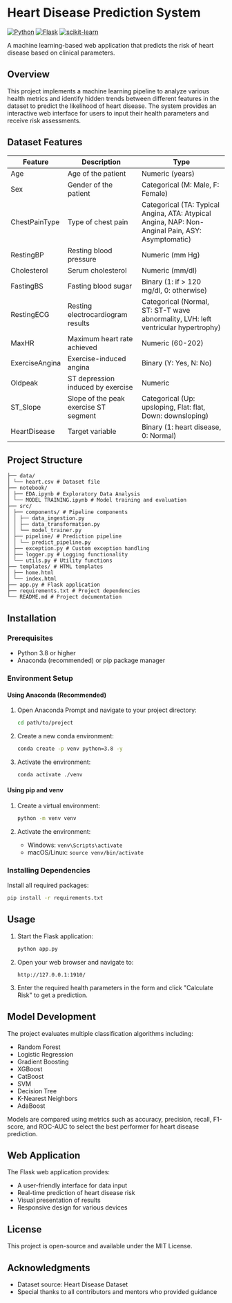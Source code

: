# Heart Disease Prediction System

[![Python](https://img.shields.io/badge/Python-3.8+-blue.svg)](https://www.python.org/downloads/)
[![Flask](https://img.shields.io/badge/Flask-2.0+-green.svg)](https://flask.palletsprojects.com/)
[![scikit-learn](https://img.shields.io/badge/scikit--learn-1.0+-orange.svg)](https://scikit-learn.org/)

A machine learning-based web application that predicts the risk of heart disease based on clinical parameters.

## Overview

This project implements a machine learning pipeline to analyze various health metrics and identify hidden trends between different features in the dataset to predict the likelihood of heart disease. The system provides an interactive web interface for users to input their health parameters and receive risk assessments.

## Dataset Features

| Feature | Description | Type |
|---------|-------------|------|
| Age | Age of the patient | Numeric (years) |
| Sex | Gender of the patient | Categorical (M: Male, F: Female) |
| ChestPainType | Type of chest pain | Categorical (TA: Typical Angina, ATA: Atypical Angina, NAP: Non-Anginal Pain, ASY: Asymptomatic) |
| RestingBP | Resting blood pressure | Numeric (mm Hg) |
| Cholesterol | Serum cholesterol | Numeric (mm/dl) |
| FastingBS | Fasting blood sugar | Binary (1: if > 120 mg/dl, 0: otherwise) |
| RestingECG | Resting electrocardiogram results | Categorical (Normal, ST: ST-T wave abnormality, LVH: left ventricular hypertrophy) |
| MaxHR | Maximum heart rate achieved | Numeric (60-202) |
| ExerciseAngina | Exercise-induced angina | Binary (Y: Yes, N: No) |
| Oldpeak | ST depression induced by exercise | Numeric |
| ST_Slope | Slope of the peak exercise ST segment | Categorical (Up: upsloping, Flat: flat, Down: downsloping) |
| HeartDisease | Target variable | Binary (1: heart disease, 0: Normal) |

## Project Structure

```
├── data/
│ └── heart.csv # Dataset file
├── notebook/
│ ├── EDA.ipynb # Exploratory Data Analysis
│ └── MODEL TRAINING.ipynb # Model training and evaluation
├── src/
│ ├── components/ # Pipeline components
│ │ ├── data_ingestion.py
│ │ ├── data_transformation.py
│ │ └── model_trainer.py
│ ├── pipeline/ # Prediction pipeline
│ │ └── predict_pipeline.py
│ ├── exception.py # Custom exception handling
│ ├── logger.py # Logging functionality
│ └── utils.py # Utility functions
├── templates/ # HTML templates
│ ├── home.html
│ └── index.html
├── app.py # Flask application
├── requirements.txt # Project dependencies
└── README.md # Project documentation
```

## Installation

### Prerequisites

- Python 3.8 or higher
- Anaconda (recommended) or pip package manager

### Environment Setup

#### Using Anaconda (Recommended)

1. Open Anaconda Prompt and navigate to your project directory:
   ```bash
   cd path/to/project
   ```

2. Create a new conda environment:
   ```bash
   conda create -p venv python=3.8 -y
   ```

3. Activate the environment:
   ```bash
   conda activate ./venv
   ```

#### Using pip and venv

1. Create a virtual environment:
   ```bash
   python -m venv venv
   ```

2. Activate the environment:
   - Windows: `venv\Scripts\activate`
   - macOS/Linux: `source venv/bin/activate`

### Installing Dependencies

Install all required packages:
```bash
pip install -r requirements.txt
```

## Usage

1. Start the Flask application:
   ```bash
   python app.py
   ```

2. Open your web browser and navigate to:
   ```
   http://127.0.0.1:1910/
   ```

3. Enter the required health parameters in the form and click "Calculate Risk" to get a prediction.

## Model Development

The project evaluates multiple classification algorithms including:
- Random Forest
- Logistic Regression
- Gradient Boosting
- XGBoost
- CatBoost
- SVM
- Decision Tree
- K-Nearest Neighbors
- AdaBoost

Models are compared using metrics such as accuracy, precision, recall, F1-score, and ROC-AUC to select the best performer for heart disease prediction.

## Web Application

The Flask web application provides:
- A user-friendly interface for data input
- Real-time prediction of heart disease risk
- Visual presentation of results
- Responsive design for various devices

## License

This project is open-source and available under the MIT License.

## Acknowledgments

- Dataset source: Heart Disease Dataset
- Special thanks to all contributors and mentors who provided guidance